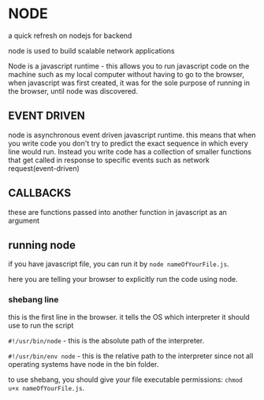 # NODE

a quick refresh on  nodejs for backend

node is used to build scalable network applications

Node is a javascript runtime - this allows you to run javascript code on the machine such as my local computer without having to go to the browser, when javascript was first created, it was for the sole purpose of running in the browser, until node was discovered.

## EVENT DRIVEN

node is asynchronous event driven javascript runtime. this means that when you write code you don't try to predict the exact sequence in which every line would run. Instead you write code has a collection of smaller functions that get called in response to specific events such as network request(event-driven)

## CALLBACKS

these are functions passed into another function in javascript as an argument

## running node

if you have javascript file, you can run it by `node nameOfYourFile.js`.

here you are telling your browser to explicitly run the code using node.

### shebang line

this is the first line in the browser. it tells the OS which interpreter it should use to run the script

`#!/usr/bin/node` - this is the absolute path of the interpreter.

`#!/usr/bin/env node` - this is the relative path to the interpreter since not all operating systems have node in the bin folder.

to use shebang, you should give your file executable permissions: `chmod u+x nameOfYourFile.js`.
